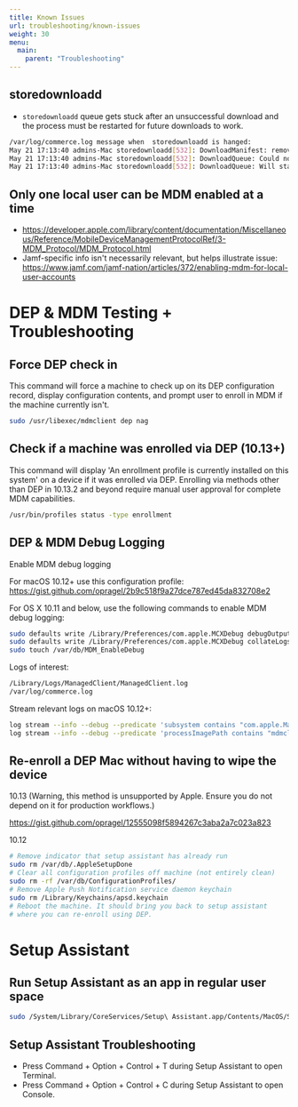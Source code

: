 ```yaml
---
title: Known Issues
url: troubleshooting/known-issues
weight: 30
menu:
  main:
    parent: "Troubleshooting"
---
```


## storedownloadd
* `storedownloadd` queue gets stuck after an unsuccessful download and the process must be restarted for future downloads to work.

```bash
/var/log/commerce.log message when  storedownloadd is hanged:
May 21 17:13:40 admins-Mac storedownloadd[532]: DownloadManifest: removePurgeablePath: /var/folders/qg/yc8wn1f13jb_mly2mj34pfkh0000gn/C/com.apple.appstore/0
May 21 17:13:40 admins-Mac storedownloadd[532]: DownloadQueue: Could not add download
May 21 17:13:40 admins-Mac storedownloadd[532]: DownloadQueue: Will start any ready downloads anyways.
```

## Only one local user can be MDM enabled at a time

* https://developer.apple.com/library/content/documentation/Miscellaneous/Reference/MobileDeviceManagementProtocolRef/3-MDM_Protocol/MDM_Protocol.html
* Jamf-specific info isn't necessarily relevant, but helps illustrate issue: https://www.jamf.com/jamf-nation/articles/372/enabling-mdm-for-local-user-accounts

# DEP & MDM Testing + Troubleshooting

## Force DEP check in

This command will force a machine to check up on its DEP configuration record, display configuration contents, and prompt user to enroll in MDM if the machine currently isn't. 

```bash
sudo /usr/libexec/mdmclient dep nag
```

## Check if a machine was enrolled via DEP (10.13+)

This command will display 'An enrollment profile is currently installed on this system' on a device if it was enrolled via DEP. Enrolling via methods other than DEP in 10.13.2 and beyond require manual user approval for complete MDM capabilities.

```bash
/usr/bin/profiles status -type enrollment
```

## DEP & MDM Debug Logging

Enable MDM debug logging

For macOS 10.12+ use this configuration profile: https://gist.github.com/opragel/2b9c518f9a27dce787ed45da832708e2

For OS X 10.11 and below, use the following commands to enable MDM debug logging:

```bash
sudo defaults write /Library/Preferences/com.apple.MCXDebug debugOutput -2
sudo defaults write /Library/Preferences/com.apple.MCXDebug collateLogs 1
sudo touch /var/db/MDM_EnableDebug
```

Logs of interest:

```bash
/Library/Logs/ManagedClient/ManagedClient.log
/var/log/commerce.log
```

Stream relevant logs on macOS 10.12+:

```bash
log stream --info --debug --predicate 'subsystem contains "com.apple.ManagedClient.cloudconfigurationd"'
log stream --info --debug --predicate 'processImagePath contains "mdmclient" OR processImagePath contains "storedownloadd"'
```

## Re-enroll a DEP Mac without having to wipe the device

10.13 (Warning, this method is unsupported by Apple. Ensure you do not depend on it for production workflows.)

https://gist.github.com/opragel/12555098f5894267c3aba2a7c023a823

10.12

```bash
# Remove indicator that setup assistant has already run
sudo rm /var/db/.AppleSetupDone
# Clear all configuration profiles off machine (not entirely clean)
sudo rm -rf /var/db/ConfigurationProfiles/
# Remove Apple Push Notification service daemon keychain
sudo rm /Library/Keychains/apsd.keychain
# Reboot the machine. It should bring you back to setup assistant
# where you can re-enroll using DEP.
```

# Setup Assistant

## Run Setup Assistant as an app in regular user space

```bash
sudo /System/Library/CoreServices/Setup\ Assistant.app/Contents/MacOS/Setup\ Assistant -MBDebug
```

## Setup Assistant Troubleshooting

* Press Command + Option + Control + T during Setup Assistant to open Terminal.
* Press Command + Option + Control + C during Setup Assistant to open Console.